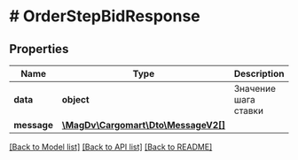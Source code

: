 # # OrderStepBidResponse

## Properties

Name | Type | Description | Notes
------------ | ------------- | ------------- | -------------
**data** | **object** | Значение шага ставки |
**message** | [**\MagDv\Cargomart\Dto\MessageV2[]**](MessageV2.md) |  | [optional]

[[Back to Model list]](../../README.md#models) [[Back to API list]](../../README.md#endpoints) [[Back to README]](../../README.md)
